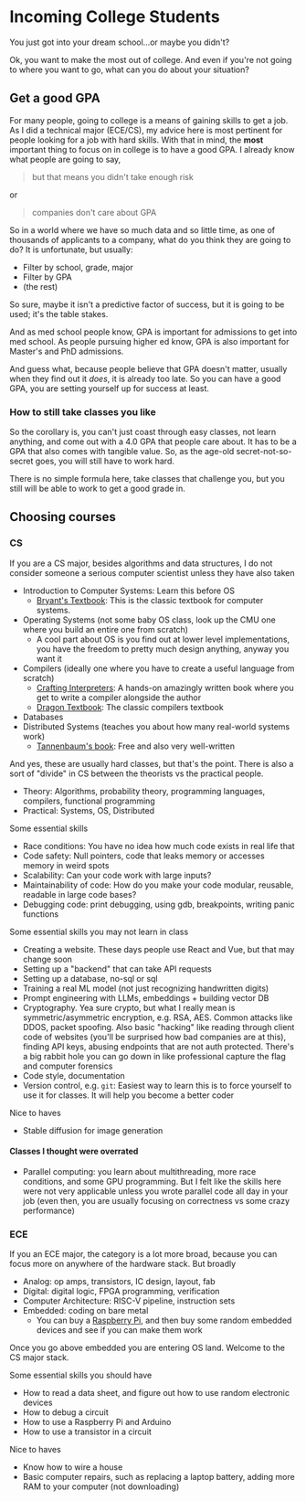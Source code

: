 # Incoming College Students

You just got into your dream school...or maybe you didn't? 

Ok, you want to make the most out of college. And even if you're not going to where you want to go, what can you do about your situation?

## Get a good GPA

For many people, going to college is a means of gaining skills to get a job.
As I did a technical major (ECE/CS), my advice here is most pertinent for people looking for a job with hard skills.
With that in mind, the **most** important thing to focus on in college is to have a good GPA.
I already know what people are going to say, 

> but that means you didn't take enough risk

or 

> companies don't care about GPA

So in a world where we have so much data and so little time, as one of thousands of applicants to a company, what do you think they are going to do? It is unfortunate, but usually:

* Filter by school, grade, major
* Filter by GPA
* (the rest)

So sure, maybe it isn't a predictive factor of success, but it is going to be used; it's the table stakes.

And as med school people know, GPA is important for admissions to get into med school.
As people pursuing higher ed know, GPA is also important for Master's and PhD admissions.

And guess what, because people believe that GPA doesn't matter, usually when they find out it _does_, it is already too late.
So you can have a good GPA, you are setting yourself up for success at least.

### How to still take classes you like

So the corollary is, you can't just coast through easy classes, not learn anything, and come out with a 4.0 GPA that people care about. 
It has to be a GPA that also comes with tangible value. So, as the age-old secret-not-so-secret goes, you will still have to work hard.

There is no simple formula here, take classes that challenge you, but you still will be able to work to get a good grade in.

## Choosing courses

### CS

If you are a CS major, besides algorithms and data structures, I do not consider someone a serious computer scientist unless they have also taken

* Introduction to Computer Systems: Learn this before OS
  * [Bryant's Textbook](https://csapp.cs.cmu.edu/): This is the classic textbook for computer systems. 
* Operating Systems (not some baby OS class, look up the CMU one where you build an entire one from scratch)
  * A cool part about OS is you find out at lower level implementations, you have the freedom to pretty much design anything, anyway you want it  
* Compilers (ideally one where you have to create a useful language from scratch)
  * [Crafting Interpreters](https://craftinginterpreters.com/): A hands-on amazingly written book where you get to write a compiler alongside the author
  * [Dragon Textbook](https://en.wikipedia.org/wiki/Compilers:_Principles,_Techniques,_and_Tools): The classic compilers textbook
* Databases
* Distributed Systems (teaches you about how many real-world systems work)
  * [Tannenbaum's book](https://www.distributed-systems.net/index.php/books/ds4/): Free and also very well-written

And yes, these are usually hard classes, but that's the point. There is also a sort of "divide" in CS between the theorists vs the practical people. 

* Theory: Algorithms, probability theory, programming languages, compilers, functional programming
* Practical: Systems, OS, Distributed

Some essential skills

* Race conditions: You have no idea how much code exists in real life that 
* Code safety: Null pointers, code that leaks memory or accesses memory in weird spots
* Scalability: Can your code work with large inputs?
* Maintainability of code: How do you make your code modular, reusable, readable in large code bases?
* Debugging code: print debugging, using gdb, breakpoints, writing panic functions

Some essential skills you may not learn in class

* Creating a website. These days people use React and Vue, but that may change soon
* Setting up a "backend" that can take API requests 
* Setting up a database, no-sql or sql
* Training a real ML model (not just recognizing handwritten digits)
* Prompt engineering with LLMs, embeddings + building vector DB
* Cryptography. Yea sure crypto, but what I really mean is symmetric/asymmetric encryption, e.g. RSA, AES. Common attacks like DDOS, packet spoofing. Also basic "hacking" like reading through client code of websites (you'll be surprised how bad companies are at this), finding API keys, abusing endpoints that are not auth protected. There's a big rabbit hole you can go down in like professional capture the flag and computer forensics
* Code style, documentation
* Version control, e.g. `git`: Easiest way to learn this is to force yourself to use it for classes. It will help you become a better coder

Nice to haves

* Stable diffusion for image generation 

#### Classes I thought were overrated

* Parallel computing: you learn about multithreading, more race conditions, and some GPU programming. But I felt like the skills here were not very applicable unless you wrote parallel code all day in your job (even then, you are usually focusing on correctness vs some crazy performance)

### ECE

If you an ECE major, the category is a lot more broad, because you can focus more on anywhere of the hardware stack. 
But broadly

* Analog: op amps, transistors, IC design, layout, fab
* Digital: digital logic, FPGA programming, verification
* Computer Architecture: RISC-V pipeline, instruction sets
* Embedded: coding on bare metal
  * You can buy a [Raspberry Pi](https://www.raspberrypi.com/), and then buy some random embedded devices and see if you can make them work

Once you go above embedded you are entering OS land. Welcome to the CS major stack.

Some essential skills you should have

* How to read a data sheet, and figure out how to use random electronic devices
* How to debug a circuit
* How to use a Raspberry Pi and Arduino
* How to use a transistor in a circuit

Nice to haves

* Know how to wire a house
* Basic computer repairs, such as replacing a laptop battery, adding more RAM to your computer (not downloading)

